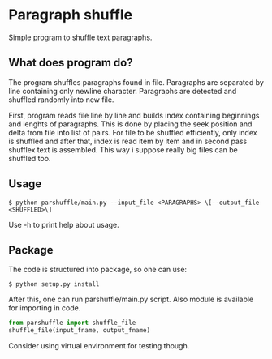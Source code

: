 # Paragraph shuffle
Simple program to shuffle text paragraphs.

## What does program do?
The program shuffles paragraphs found in file. Paragraphs are separated by
line containing only newline character. Paragraphs are detected and shuffled 
randomly into new file.

First, program reads file line by line and builds index containing 
beginnings and lenghts of paragraphs. This is done by placing the 
seek position and delta from file into list of pairs. For file to 
be shuffled efficiently, only index is shuffled and after that, index
is read item by item and in second pass shufflex text is assembled. 
This way i suppose really big files can be shuffled too. 

## Usage
`$ python parshuffle/main.py --input_file <PARAGRAPHS> \[--output_file <SHUFFLED>\]`

Use -h to print help about usage.

## Package
The code is structured into package, so one can use:

`$ python setup.py install`

After this, one can run parshuffle/main.py script. Also module is 
available for importing in code. 

```python
from parshuffle import shuffle_file
shuffle_file(input_fname, output_fname)
```

Consider using virtual environment for testing though.

